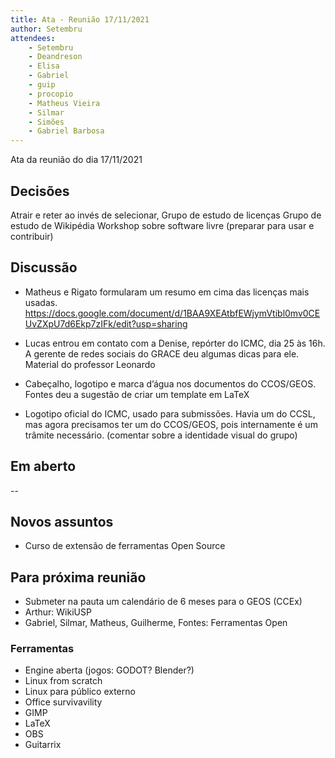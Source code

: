 ```yaml
---
title: Ata - Reunião 17/11/2021
author: Setembru
attendees:
    - Setembru
    - Deandreson
    - Elisa
    - Gabriel
    - guip
    - procopio
    - Matheus Vieira
    - Silmar
    - Simões
    - Gabriel Barbosa
---
```


Ata da reunião do dia 17/11/2021

## Decisões
Atrair e reter ao invés de selecionar,
Grupo de estudo de licenças
Grupo de estudo de Wikipédia
Workshop sobre software livre (preparar para usar e contribuir)

## Discussão
- Matheus e Rigato formularam um resumo em cima das licenças mais usadas.
https://docs.google.com/document/d/1BAA9XEAtbfEWjymVtibl0mv0CEUvZXpU7d6Ekp7zIFk/edit?usp=sharing

- Lucas entrou em contato com a Denise, repórter do ICMC, dia 25 às 16h. A
gerente de redes sociais do GRACE deu algumas dicas para ele. Material do
professor Leonardo

- Cabeçalho, logotipo e marca d’água nos documentos do CCOS/GEOS. Fontes deu a
sugestão de criar um template em LaTeX

- Logotipo oficial do ICMC, usado para submissões. Havia um do CCSL, mas agora
precisamos ter um do CCOS/GEOS, pois internamente é um trâmite necessário.
(comentar sobre a identidade visual do grupo)

## Em aberto
--

## Novos assuntos
- Curso de extensão de ferramentas Open Source

## Para próxima reunião
- Submeter na pauta um calendário de 6 meses para o GEOS (CCEx)
- Arthur: WikiUSP
- Gabriel, Silmar, Matheus, Guilherme, Fontes: Ferramentas Open

### Ferramentas
- Engine aberta (jogos: GODOT? Blender?)
- Linux from scratch
- Linux para público externo
- Office survivavility
- GIMP
- LaTeX
- OBS
- Guitarrix

